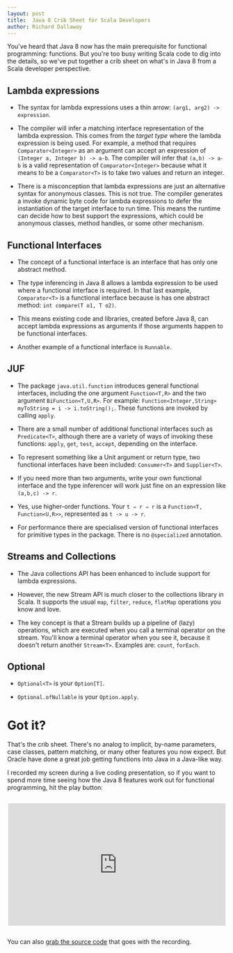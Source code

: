 ```yaml
---
layout: post
title:  Java 8 Crib Sheet for Scala Developers
author: Richard Dallaway
---
```


You've heard that Java 8 now has the main prerequisite for functional programming: functions. But you're too busy writing Scala code to dig into the details, so we've put together a crib sheet on what's in Java 8 from a Scala developer perspective.

<!-- break -->

## Lambda expressions

 * The syntax for lambda expressions uses a thin arrow: `(arg1, arg2) -> expression`.

 * The compiler will infer a matching interface representation of the lambda expression. This comes from the _target type_ where the lambda expression is being used. For example, a method that requires `Comparator<Integer>` as an argument can accept an expression of `(Integer a, Integer b) -> a-b`. The compiler will infer that `(a,b) -> a-b` is a valid representation of `Comparator<Integer>` because what it means to be a `Comparator<T>` is to take two values and return an integer.

 * There is a misconception that lambda expressions are just an alternative syntax for anonymous classes.  This is not true.  The compiler generates a invoke dynamic byte code for lambda expressions to defer the instantiation of the target interface to run time.  This means the runtime can decide how to best support the expressions, which could be anonymous classes, method handles, or some other mechanism.

## Functional Interfaces

* The concept of a functional interface is an interface that has only one abstract method.

* The type inferencing in Java 8 allows a lambda expression to be used where a functional interface is required.  In that last example, `Comparator<T>` is a functional interface because is has one abstract method: `int compare(T o1, T o2)`.

* This means existing code and libraries, created before Java 8, can accept lambda expressions as arguments if those arguments happen to be functional interfaces.

* Another example of a functional interface is `Runnable`.

## JUF

 * The package `java.util.function` introduces general functional interfaces, including the one argument `Function<T,R>` and the two argument  `BiFunction<T,U,R>`. For example: `Function<Integer,String> myToString = i -> i.toString();`.  These functions are invoked by calling `apply`.

 * There are a small number of additional functional interfaces such as `Predicate<T>`, although there are a variety of ways of invoking these functions: `apply`, `get`, `test`, `accept`, depending on the interface.

 * To represent something like a Unit argument or return type, two functional interfaces have been included: `Consumer<T>` and `Supplier<T>`.

 * If you need more than two arguments, write your own functional interface and the type inferencer will work just fine on an expression like `(a,b,c) -> r`.

 * Yes, use higher-order functions. Your `t ⇒ r ⇒ r` is a `Function<T, Function<U,R>>`, represented as `t -> u -> r`.

 * For performance there are specialised version of functional interfaces for primitive types in the package. There is no `@specialized` annotation.

## Streams and Collections

 * The Java collections API has been enhanced to include support for lambda expressions.

 * However, the new Stream API is much closer to the collections library in Scala. It supports the usual `map`, `filter`, `reduce`, `flatMap` operations you know and love.

 * The key concept is that a Stream builds up a pipeline of (lazy) operations, which are executed when you call a terminal operator on the stream.  You'll know a terminal operator when you see it, because it doesn't return another `Stream<T>`. Examples are: `count`, `forEach`.

## Optional

 * `Optional<T>` is your `Option[T]`.

 * `Optional.ofNullable` is your `Option.apply`.

# Got it?

That's the crib sheet.  There's no analog to implicit, by-name parameters, case classes, pattern matching, or many other features you now expect. But Oracle have done a great job getting functions into Java in a Java-like way.

I recorded my screen during a live coding presentation, so if you want to spend more time seeing how the Java 8 features work out for functional programming, hit the play button:

<iframe src="http://player.vimeo.com/video/97419008"
        style="display: block; margin: 2em auto"
        width="500"
        height="281"
        frameborder="0"
        webkitallowfullscreen="webkitallowfullscreen"
        mozallowfullscreen="mozallowfullscreen"
        allowfullscreen="allowfullscreen">
</iframe>

You can also [grab the source code](https://bitbucket.org/d6y/java8) that goes with the recording.
